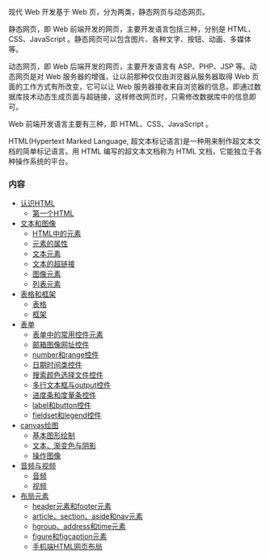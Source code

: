 
现代 Web 开发基于 Web 页，分为两类，静态网页与动态网页。

静态网页，即 Web 前端开发的网页，主要开发语言包括三种，分别是 HTML、CSS、JavaScript 。静态网页可以包含图片、各种文字、按钮、动画、多媒体等。

动态网页，即 Web 后端开发的网页，主要开发语言有 ASP、PHP、JSP 等。动态网页是对 Web 服务器的增强，让以前那种仅仅由浏览器从服务器取得 Web 页面的工作方式有所改变，它可以让 Web 服务器接收来自浏览器的信息。即通过数据库技术动态生成页面与超链接，这样修改网页时，只需修改数据库中的信息即可。

Web 前端开发语言主要有三种，即 HTML、CSS、JavaScript 。

HTML(Hypertext Marked Language, 超文本标记语言)是一种用来制作超文本文档的简单标记语言。用 HTML 编写的超文本文档称为 HTML 文档，它能独立于各种操作系统的平台。


### 内容

* [认识HTML](ch01)
   * [第一个HTML](ch01/01_第一个HTML.md)
* [文本和图像](ch02)
   * [HTML中的元素](ch02/01_HTML中的元素.md)
   * [元素的属性](ch02/02_元素的属性.md)
   * [文本元素](ch02/03_文本元素.md)
   * [文本的超链接](ch02/04_文本的超链接.md)
   * [图像元素](ch02/05_图像元素.md)
   * [列表元素](ch02/06_列表元素.md)
* [表格和框架](ch03)
   * [表格](ch03/01_表格.md)
   * [框架](ch03/02_框架.md)
* [表单](ch04)
   * [表单中的常用控件元素](ch04/01_表单中的常用控件元素.md)
   * [邮箱图像网址控件](ch04/02_邮箱图像网址控件.md)
   * [number和range控件](ch04/03_number和range控件.md)
   * [日期时间类控件](ch04/04_日期时间类控件.md)
   * [搜索颜色选择文件控件](ch04/05_搜索颜色选择文件控件.md)
   * [多行文本框与output控件](ch04/06_多行文本框与output控件.md)
   * [进度条和度量条控件](ch04/07_进度条和度量条控件.md)
   * [label和button控件](ch04/08_label和button控件.md)
   * [fieldset和legend控件](ch04/09_fieldset和legend控件.md)
* [canvas绘图](ch05)
   * [基本图形绘制](ch05/01_基本图形绘制.md)
   * [文本、渐变色与阴影](ch05/02_文本渐变色与阴影.md)
   * [操作图像](ch05/03_操作图像.md)
* [音频与视频](ch06)
   * [音频](ch06/01_音频.md)
   * [视频](ch06/02_视频.md)
* [布局元素](ch07)
   * [header元素和footer元素](ch07/01_header元素和footer元素.md)
   * [article、section、aside和nav元素](ch07/02_article_section_aside_nav元素.md)
   * [hgroup、address和time元素](ch07/03_hgroup_address_time元素.md)
   * [figure和figcaption元素](ch07/04_figure和figcaption元素.md)
   * [手机端HTML网页布局](ch07/05_手机端HTML网页布局.md)